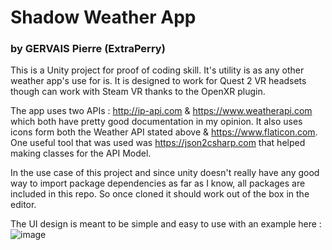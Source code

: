 # Shadow Weather App
### by GERVAIS Pierre (ExtraPerry)

This is a Unity project for proof of coding skill.
It's utility is as any other weather app's use for is. It is designed to work for Quest 2 VR headsets though can work with Steam VR thanks to the OpenXR plugin.

The app uses two APIs : http://ip-api.com & https://www.weatherapi.com which both have pretty good documentation in my opinion.
It also uses icons form both the Weather API stated above & https://www.flaticon.com.
One useful tool that was used was https://json2csharp.com that helped making classes for the API Model.

In the use case of this project and since unity doesn't really have any good way to import package dependencies as far as I know, all packages are included in this repo. So once cloned it should work out of the box in the editor.

The UI design is meant to be simple and easy to use with an example here :
![image](https://github.com/ExtraPerry/Shadow-Weather-App/assets/19504925/da0f9afa-8c27-4248-b494-9e81f4447177)

